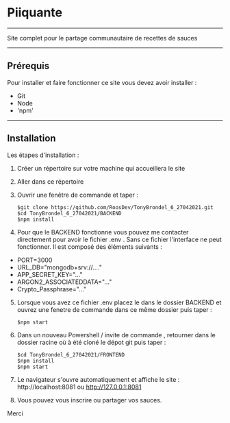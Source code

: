 # Piiquante
----------------------------

Site complet pour le partage communautaire de recettes de sauces

----------------------------

## Prérequis ##

Pour installer et faire fonctionner ce site vous devez avoir installer :

* Git
* Node 
* 'npm'


----------------------------

## Installation ##

Les étapes d'installation :

1. Créer un répertoire sur votre machine qui accueillera le site
2. Aller dans ce répertoire  
3. Ouvrir une fenêtre de commande et taper : 

    ```
    $git clone https://github.com/RoosDev/TonyBrondel_6_27042021.git
    $cd TonyBrondel_6_27042021/BACKEND
    $npm install
    ```
4. Pour que le BACKEND fonctionne vous pouvez me contacter directement pour avoir le fichier .env . Sans ce fichier l'interface ne peut fonctionner. Il est composé des éléments suivants : 
* PORT=3000
* URL_DB="mongodb+srv://...."
* APP_SECRET_KEY="..."
* ARGON2_ASSOCIATEDDATA="..."
* Crypto_Passphrase="..."

5. Lorsque vous avez ce fichier .env placez le dans le dossier BACKEND et ouvrez une fenetre de commande dans ce même dossier puis taper : 

    ```
    $npm start
    ```

6. Dans un nouveau Powershell / invite de commande , retourner dans le dossier racine où à été cloné le dépot git puis taper :

    ```
    $cd TonyBrondel_6_27042021/FRONTEND
    $npm install
    $npm start

    ```

4. Le navigateur s'ouvre automatiquement et affiche le site : http://localhost:8081  ou  http://127.0.0.1:8081
5. Vous pouvez vous inscrire ou partager vos sauces.


Merci 
